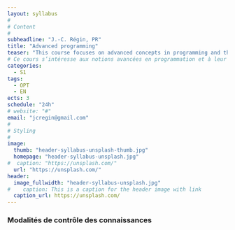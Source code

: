 ```yaml
---
layout: syllabus
#
# Content
#
subheadline: "J.-C. Régin, PR"
title: "Advanced programming"
teaser: "This course focuses on advanced concepts in programming and their implementation. Effective code writing will be considered. Concepts like dynamic linking, memory management, low level function call will be studied."
# Ce cours s’intéresse aux notions avancées en programmation et à leur mise en œuvre. L’écriture de code efficace sera considérée. Des notions comme la liaison dynamique, les gestions de la mémoire, l’appel de fonction bas niveaux seront étudiées."
categories:
  - S1
tags:
  - OPT
  - EN
ects: 3
schedule: "24h"
# website: "#"
email: "jcregin@gmail.com"
#
# Styling
#
image:
  thumb: "header-syllabus-unsplash-thumb.jpg"
  homepage: "header-syllabus-unsplash.jpg"
#  caption: "https://unsplash.com/"
  url: "https://unsplash.com/"
header:
  image_fullwidth: "header-syllabus-unsplash.jpg"
#    caption: This is a caption for the header image with link
  caption_url: https://unsplash.com/  
---
```



### Modalités de contrôle des connaissances ###

